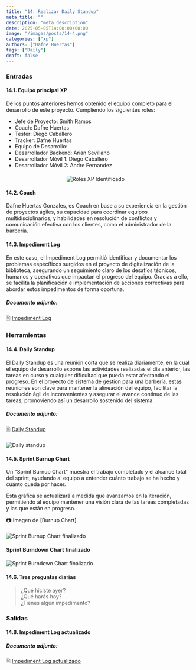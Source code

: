 ```yaml
---
title: "14. Realizar Daily Standup"
meta_title: ""
description: "meta description"
date: 2025-05-05T14:00:00+00:00
image: "/images/posts/14-4.png"
categories: ["xp"]
authors: ["Dafne Huertas"]
tags: ["Daily"]
draft: false
---
```

### Entradas

#### 14.1. Equipo principal XP

De los puntos anteriores hemos obtenido el equipo completo para el desarrollo de este proyecto. Cumpliendo los siguientes roles:

- Jefe de Proyecto: Smith Ramos
- Coach: Dafne Huertas
- Tester: Diego Caballero
- Tracker: Dafne Huertas
- Equipo de Desarrollo:
- Desarrollador Backend: Arian Sevillano
- Desarrollador Móvil 1: Diego Caballero
- Desarrollador Móvil 2: Andre Fernandez

<img src="/images/xp/consolidado_roles.png" 
     alt="Roles XP Identificado" 
     style="display: block; margin: 20px auto; max-width: 35%;" />

#### 14.2. Coach
Dafne Huertas Gonzales, es Coach en base a su experiencia en la gestión de proyectos ágiles, su capacidad para coordinar equipos multidisciplinarios, y habilidades en resolución de conflictos y comunicación efectiva con los clientes, como el administrador de la barbería.

#### 14.3. Impediment Log
En este caso, el Impediment Log permitió identificar y documentar los problemas específicos surgidos en el proyecto de digitalización de la biblioteca, asegurando un seguimiento claro de los desafíos técnicos, humanos y operativos que impactan el progreso del equipo. Gracias a ello, se facilita la planificación e implementación de acciones correctivas para abordar estos impedimentos de forma oportuna.

##### **Documento adjunto:**
 🗎 [Impediment Log](https://docs.google.com/document/d/1BffCpf1HhRq9Woq6ISu1Drljpy4naYFnpLrb9-TX1Pw/edit?usp=sharing)

### Herramientas

#### 14.4. Daily Standup
El Daily Standup es una reunión corta que se realiza diariamente, en la cual el equipo de desarrollo expone las actividades realizadas el día anterior, las tareas en curso y cualquier dificultad que pueda estar afectando el progreso. En el proyecto de sistema de gestion para una barbería, estas reuniones son clave para mantener la alineación del equipo, facilitar la resolución ágil de inconvenientes y asegurar el avance continuo de las tareas, promoviendo así un desarrollo sostenido del sistema.

##### **Documento adjunto:**
 🗎 [Daily Standup](https://docs.google.com/spreadsheets/d/1FnFx14yJ2iSidLSAhznKT0S7XbcUza8U6TbB2_EpSeY/edit?usp=sharing)

<img src="/images/xp/dailystandup.jpg" 
     alt="Daily standup" 
     style="display: block; margin: 20px auto; max-width: 100%;" />

#### 14.5. Sprint Burnup Chart
Un "Sprint Burnup Chart" muestra el trabajo completado y el alcance total del sprint, ayudando al equipo a entender cuánto trabajo se ha hecho y cuánto queda por hacer.

Esta gráfica se actualizará a medida que avanzamos en la iteración, permitiendo al equipo mantener una visión clara de las tareas completadas y las que están en progreso.

📷 Imagen de [Burnup Chart]

<img src="/images/xp/sprint-burnupchart-finalizado.jpg" 
     alt="Sprint Burnup Chart finalizado" 
     style="display: block; margin: 20px auto; max-width: 100%;" />

**Sprint Burndown Chart finalizado**

<img src="/images/xp/sprint-burndownchart-finalizado.jpg" 
     alt="Sprint Burndown Chart finalizado" 
     style="display: block; margin: 20px auto; max-width: 100%;" />

#### 14.6. Tres preguntas diarias

> ¿Qué hiciste ayer?  
> ¿Qué harás hoy?  
> ¿Tienes algún impedimento?

### Salidas

#### 14.8. Impediment Log actualizado

##### **Documento adjunto:**
 🗎 [Impediment Log actualizado](https://docs.google.com/document/d/1BffCpf1HhRq9Woq6ISu1Drljpy4naYFnpLrb9-TX1Pw/edit?usp=sharing)